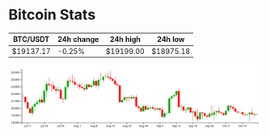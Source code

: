 # Bitcoin Stats

BTC/USDT|24h change|24h high|24h low|
|---|---|---|---|
|$19137.17|-0.25%|$19199.00|$18975.18|

<img src="./chart.svg">
